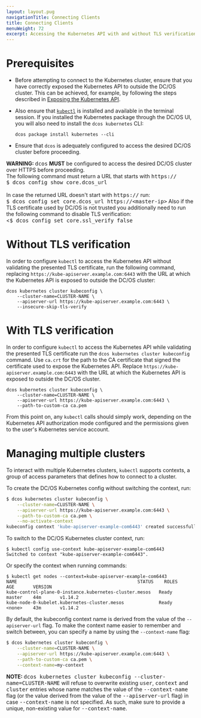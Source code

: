 ```yaml
---
layout: layout.pug
navigationTitle: Connecting Clients
title: Connecting Clients
menuWeight: 72
excerpt: Accessing the Kubernetes API with and without TLS verification, and managing multiple clusters
---
```


<!-- This source repo for this topic is https://github.com/mesosphere/dcos-kubernetes-cluster -->

# Prerequisites

- Before attempting to connect to the Kubernetes cluster, ensure that you have correctly exposed the Kubernetes API to outside the DC/OS cluster. This can be achieved, for example, by following the steps described in [Exposing the Kubernetes API](/mesosphere/dcos/services/kubernetes/2.3.3-1.14.3/operations/exposing-the-kubernetes-api/).

- Also ensure that [`kubectl`](https://kubernetes.io/docs/tasks/tools/install-kubectl/) is installed and available in the terminal session. If you installed the Kubernetes package through the DC/OS UI, you will also need to install the `dcos kubernetes` CLI:

    ```shell
    dcos package install kubernetes --cli
    ```

- Ensure that `dcos` is adequately configured to access the desired DC/OS cluster before proceeding.

<p class="message--warning"><strong>WARNING: </strong><tt>dcos</tt> <strong>MUST</strong> be configured to access the desired DC/OS cluster over HTTPS before proceeding.
</br>The following command must return a URL that starts with <tt>https://</tt>
</br><tt>$ dcos config show core.dcos_url</tt>
</br></br>In case the returned URL doesn't start with <tt>https://</tt> run:
</br><tt>$ dcos config set core.dcos_url https://&lt;master-ip&gt;</tt>
Also if the TLS certificate used by DC/OS is not trusted you additionally need to run the following command to disable TLS verification:
</br><<tt>$ dcos config set core.ssl_verify false</tt>
</p>

# Without TLS verification

In order to configure `kubectl` to access the Kubernetes API without validating the presented TLS certificate, run the following command, replacing `https://kube-apiserver.example.com:6443` with the URL at which the Kubernetes API is exposed to outside the DC/OS cluster:

```shell
dcos kubernetes cluster kubeconfig \
    --cluster-name=CLUSTER-NAME \
    --apiserver-url https://kube-apiserver.example.com:6443 \
    --insecure-skip-tls-verify
```

# With TLS verification

In order to configure `kubectl` to access the Kubernetes API while validating the presented TLS certificate run the `dcos kubernetes cluster kubeconfig` command.
Use `ca.crt` for the path to the CA certificate that signed the certificate used to expose the Kubernetes API.
Replace `https://kube-apiserver.example.com:6443` with the URL at which the Kubernetes API is exposed to outside the DC/OS cluster.

```shell
dcos kubernetes cluster kubeconfig \
    --cluster-name=CLUSTER-NAME \
    --apiserver-url https://kube-apiserver.example.com:6443 \
    --path-to-custom-ca ca.pem
```

From this point on, any `kubectl` calls should simply work, depending on the Kubernetes API authorization mode configured and the permissions given to the user's Kubernetes service account.

# Managing multiple clusters

To interact with multiple Kubernetes clusters, `kubectl` supports contexts, a group of access parameters that defines how to connect to a cluster.

To create the DC/OS Kubernetes config without switching the context, run:

```bash
$ dcos kubernetes cluster kubeconfig \
    --cluster-name=CLUSTER-NAME \
    --apiserver-url https://kube-apiserver.example.com:6443 \
    --path-to-custom-ca ca.pem \
    --no-activate-context
kubeconfig context 'kube-apiserver-example-com6443' created successfully
```

To switch to the DC/OS Kubernetes cluster context, run:

```shell
$ kubectl config use-context kube-apiserver-example-com6443
Switched to context "kube-apiserver-example-com6443".
```

Or specify the context when running commands:

```shell
$ kubectl get nodes --context=kube-apiserver-example-com6443
NAME                                             STATUS    ROLES     AGE       VERSION
kube-control-plane-0-instance.kubernetes-cluster.mesos   Ready     master    44m       v1.14.2
kube-node-0-kubelet.kubernetes-cluster.mesos             Ready     <none>    43m       v1.14.2
```

By default, the kubeconfig context name is derived from the value of the `--apiserver-url` flag. To make the context name easier to remember and switch between, you can specify a name by using the `--context-name` flag:

```bash
$ dcos kubernetes cluster kubeconfig \
    --cluster-name=CLUSTER-NAME \
    --apiserver-url https://kube-apiserver.example.com:6443 \
    --path-to-custom-ca ca.pem \
    --context-name=my-context
```

<p class="message--note"><strong>NOTE: </strong><tt>dcos kubernetes cluster kubeconfig --cluster-name=CLUSTER-NAME</tt> will refuse to overwrite existing <tt>user</tt>, <tt>context</tt> and <tt>cluster</tt> entries whose name matches the value of the <tt>--context-name</tt> flag (or the value derived from the value of the <tt>--apiserver-url</tt> flag) in case <tt>--context-name</tt> is not specified. As such, make sure to provide a unique, non-existing value for <tt>--context-name</tt>.</p>
